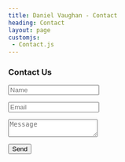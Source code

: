 ```yaml
---
title: Daniel Vaughan - Contact
heading: Contact
layout: page
customjs:
 - Contact.js
---
```


<div class="col-lg-6">
<div class="contact-form-cont">
<h3>Contact Us</h3>
<form action="https://formspree.io/danielvaughan@outcoder.com" method="post">
    <input type="text" name="name" class="form-control" placeholder="Name" />
    <p class="help-block"></p>
    <input type="email" name="_replyto" id="email" class="form-control" placeholder="Email" />
    <p class="help-block"></p>
    <textarea type="text" name="MessageBody" class="form-control" placeholder="Message"></textarea>
    <input type="hidden" name="_next" value="https://danielvaughan.org/FormSubmitted/" />
    <input type="hidden" name="_subject" value="Contact" />
    <input type="hidden" name="_format" value="plain" />
    <input type="text" name="_gotcha" style="display:none" />
    <p class="help-block"></p>
    <input type="submit" value="Send" id="validate" class="btn btn-primary btn-xl" />
</form>
</div>
</div>

<h2 id='result'></h2>